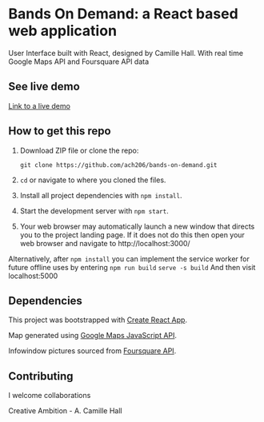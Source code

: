 
Bands On Demand: a React based web application
======================================================
User Interface built with React, designed by Camille Hall. With real time Google Maps API and Foursquare API data

## See live demo
[Link to a live demo](https://ach206.github.io/bands-on-demand/)

## How to get this repo
1) Download ZIP file or clone the repo:

    ``git clone https://github.com/ach206/bands-on-demand.git``

2) `cd` or navigate to where you cloned the files.

3) Install all project dependencies with `npm install`.

4) Start the development server with `npm start`.

5) Your web browser may automatically launch a new window that directs
you to the project landing page. If it does not do this then open your web browser and navigate to http://localhost:3000/

Alternatively, after `npm install` you can implement the service worker for future offline uses by entering `npm run build`
`serve -s build`
And then visit localhost:5000

## Dependencies

This project was bootstrapped with [Create React App](https://github.com/facebookincubator/create-react-app).

Map generated using [Google Maps JavaScript API](https://developers.google.com/maps/documentation/javascript/tutorial).

Infowindow pictures sourced from [Foursquare API](https://developer.foursquare.com/docs/api).


## Contributing
I welcome collaborations

Creative Ambition - A. Camille Hall
